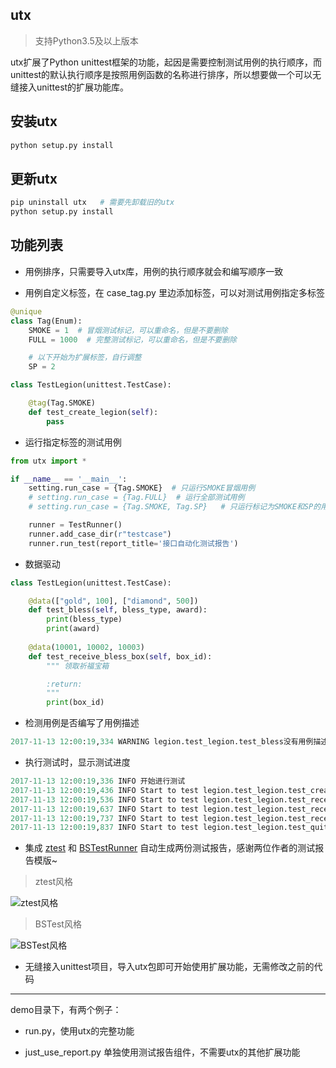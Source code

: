 utx
---

> 支持Python3.5及以上版本

utx扩展了Python unittest框架的功能，起因是需要控制测试用例的执行顺序，而unittest的默认执行顺序是按照用例函数的名称进行排序，所以想要做一个可以无缝接入unittest的扩展功能库。


安装utx
-----
```python
python setup.py install
```

更新utx
-----

```python
pip uninstall utx   # 需要先卸载旧的utx
python setup.py install
```



功能列表
----

- 用例排序，只需要导入utx库，用例的执行顺序就会和编写顺序一致

- 用例自定义标签，在 case_tag.py 里边添加标签，可以对测试用例指定多标签

```python
@unique
class Tag(Enum):
    SMOKE = 1  # 冒烟测试标记，可以重命名，但是不要删除
    FULL = 1000  # 完整测试标记，可以重命名，但是不要删除

    # 以下开始为扩展标签，自行调整
    SP = 2
```

```python
class TestLegion(unittest.TestCase):

    @tag(Tag.SMOKE)
    def test_create_legion(self):
        pass
```

- 运行指定标签的测试用例

```python
from utx import *

if __name__ == '__main__':
    setting.run_case = {Tag.SMOKE}  # 只运行SMOKE冒烟用例
    # setting.run_case = {Tag.FULL}  # 运行全部测试用例
    # setting.run_case = {Tag.SMOKE, Tag.SP}   # 只运行标记为SMOKE和SP的用例

    runner = TestRunner()
    runner.add_case_dir(r"testcase")
    runner.run_test(report_title='接口自动化测试报告')
```

- 数据驱动
```python
class TestLegion(unittest.TestCase):

    @data(["gold", 100], ["diamond", 500])
    def test_bless(self, bless_type, award):
        print(bless_type)
        print(award)
        
    @data(10001, 10002, 10003)
    def test_receive_bless_box(self, box_id):
        """ 领取祈福宝箱

        :return:
        """
        print(box_id)
```

- 检测用例是否编写了用例描述
```python
2017-11-13 12:00:19,334 WARNING legion.test_legion.test_bless没有用例描述
```

- 执行测试时，显示测试进度
```python
2017-11-13 12:00:19,336 INFO 开始进行测试
2017-11-13 12:00:19,436 INFO Start to test legion.test_legion.test_create_legion (1/5)
2017-11-13 12:00:19,536 INFO Start to test legion.test_legion.test_receive_bless_box (2/5)
2017-11-13 12:00:19,637 INFO Start to test legion.test_legion.test_receive_bless_box (3/5)
2017-11-13 12:00:19,737 INFO Start to test legion.test_legion.test_receive_bless_box (4/5)
2017-11-13 12:00:19,837 INFO Start to test legion.test_legion.test_quit_legion (5/5)
```

- 集成 [ztest](https://github.com/zhangfei19841004/ztest) 和 [BSTestRunner](https://github.com/easonhan007/HTMLTestRunner) 自动生成两份测试报告，感谢两位作者的测试报告模版~

> ztest风格

![ztest风格](https://github.com/jianbing/utx/raw/master/img/ztest.png)

> BSTest风格

![BSTest风格](https://github.com/jianbing/utx/raw/master/img/bstest.png)

- 无缝接入unittest项目，导入utx包即可开始使用扩展功能，无需修改之前的代码

---

demo目录下，有两个例子：

- run.py，使用utx的完整功能

- just_use_report.py 单独使用测试报告组件，不需要utx的其他扩展功能

